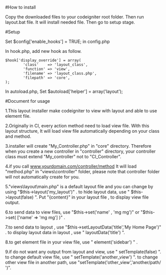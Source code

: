 #How to install 

Copy the downloaded files to your codeigniter root folder.
Then run layout.bat file. It will install needed file.
Then go to setup stage.

#Setup

Set   $config['enable_hooks'] = TRUE;  in config.php

In hook.php, add new hook as follow.
```
$hook['display_override'] = array(
        'class'    => 'layout_class',
        'function' => 'view',
        'filename' => 'layout_class.php',
        'filepath' => 'core',
);
```

In autoload.php, 
Set  $autoload['helper'] = array('layout');


#Document for usage

1.This layout installer make codeigniter to view with layout and able to use element file.

2.Originally in CI, every action method need to load view file.
With this layout structure, It will load view file automatically depending on your class and method.

3.installer will create "My_Controller.php" in "core" directory. Therefore when you create a new controller in "controller" directory,
your controller class must extend "My_controller" not to "CI_Controller".

4.if you  call www.yourdomain.com/controller/method 
It will load "method.php" in "views\controller" folder, please note that controller folder will not automatically create for you.

5."views\layout\main.php" is a default layout file and you can change by using  "$this->layout('my_layout')" .
    to hide layout data, use " $this->layout(false) ".
   Put "{content}" in your layout file , to display view file output.

6.to send data to view files, use "$this->set('name' , 'mg mg')" or "$this->set( ['name' => 'mg mg'] )" .

7.to send data to layout , use "$this->setLayoutData('title','My Home Page')" .
   to display layout data in layout , use " layoutData('title') ".

8.to get element file in your view file, use " element('sidebar') " .

9.if do not want any output from layout and view, use " setTemplate(false) ".
   to change default view file, use " setTemplate('another_view') ".
   to change other view file in another path, use "setTemplate('other_view','another/path/ ')".